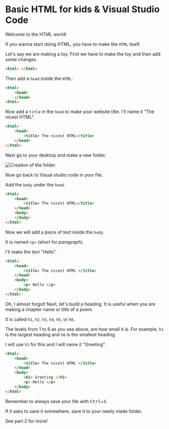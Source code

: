 # Basic HTML for kids & Visual Studio Code #

Welcome to the HTML world!

If you wanna start doing HTML, you have to make the `HTML` itself.

 Let's say we are making a toy. First we have to make the toy and then add some changes.

```html
<html> </html>
```

Then add a `head` inside the `HTML`:
```html
<html>
    <head>
    </head>
<html>
```

Now add a `title` in the `head` to make your website title. I'll name it "The nicest HTML".

```html
<html>
    <head>
        <title> The nicest HTML</title>
    </head>
</html>
```
Next go to your desktop and make a new folder.

![Creation of the folder](./images/folder_creation_on_desktop.gif)

Now go back to Visual studio code in your file.

Add the `body` under the `head`.

```html
<html>
    <head>
        <title> The nicest HTML</title>
    </head>
    <body>
    </body>
</html>
```

Now we will add a piece of text inside the `body`.

It is named `<p>` (short for *paragraph*).

I'll make the text "Hello".

```html
<html>
    <head>
        <title> The nicest HTML </title>
    </head>
    <body>
        <p> Hello </p>
    </body>
</html>
```

Oh, I almost forgot! Next, let's build a heading.
It is useful when you are making a chapter name or title of a poem.

It is called `h1`, `h2`, `h3`, `h4`, `h5`, or `h6`.

The levels from 1 to 6 as you see above, are how small it is. For example, `h1` is the largest heading and `h6` is the smallest heading.

I will use `h1` for this and I will name it "Greeting".

```html
<html>
    <head>
        <title> The nicest HTML </title>
    </head>
    <body>
        <h1> Greeting </h1>
        <p> Hello </p>
    </body>
</html>
```

Remember to always save your file with <kbd>Ctrl</kbd>+<kbd>S</kbd>.

If it asks to save it somewhere, save it to your newly made folder.

See part 2 for more!
